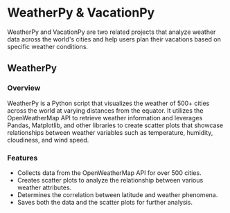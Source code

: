 
# WeatherPy & VacationPy

WeatherPy and VacationPy are two related projects that analyze weather data across the world's cities and help users plan their vacations based on specific weather conditions.

## WeatherPy

### Overview
WeatherPy is a Python script that visualizes the weather of 500+ cities across the world at varying distances from the equator. It utilizes the OpenWeatherMap API to retrieve weather information and leverages Pandas, Matplotlib, and other libraries to create scatter plots that showcase relationships between weather variables such as temperature, humidity, cloudiness, and wind speed.

### Features
- Collects data from the OpenWeatherMap API for over 500 cities.
- Creates scatter plots to analyze the relationship between various weather attributes.
- Determines the correlation between latitude and weather phenomena.
- Saves both the data and the scatter plots for further analysis.


